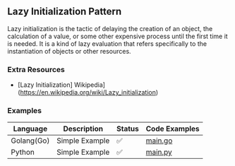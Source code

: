 ## Lazy Initialization Pattern

Lazy initialization is the tactic of delaying the creation of an object, the calculation of a value, or some other expensive process until the first time it is needed. It is a kind of lazy evaluation that refers specifically to the instantiation of objects or other resources.

### Extra Resources

- [Lazy Initialization] Wikipedia](https://en.wikipedia.org/wiki/Lazy_initialization)

### Examples

| Language   | Description    | Status | Code Examples                              |
| ---------- | -------------- | ------ | ------------------------------------------ |
| Golang(Go) | Simple Example | ✅     | [main.go](./simple-example/golang/main.go) |
| Python     | Simple Example | ✅     | [main.py](./simple-example/python/main.py) |
